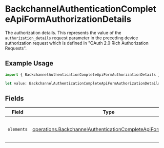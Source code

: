 # BackchannelAuthenticationCompleteApiFormAuthorizationDetails

The authorization details. This represents the value of the `authorization_details`
request parameter in the preceding device authorization request which is defined in
"OAuth 2.0 Rich Authorization Requests".


## Example Usage

```typescript
import { BackchannelAuthenticationCompleteApiFormAuthorizationDetails } from "authelete-bundled/models/operations";

let value: BackchannelAuthenticationCompleteApiFormAuthorizationDetails = {};
```

## Fields

| Field                                                                                                                                      | Type                                                                                                                                       | Required                                                                                                                                   | Description                                                                                                                                |
| ------------------------------------------------------------------------------------------------------------------------------------------ | ------------------------------------------------------------------------------------------------------------------------------------------ | ------------------------------------------------------------------------------------------------------------------------------------------ | ------------------------------------------------------------------------------------------------------------------------------------------ |
| `elements`                                                                                                                                 | [operations.BackchannelAuthenticationCompleteApiFormElement](../../models/operations/backchannelauthenticationcompleteapiformelement.md)[] | :heavy_minus_sign:                                                                                                                         | Elements of this authorization details.<br/>                                                                                               |